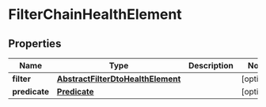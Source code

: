 # FilterChainHealthElement

## Properties
Name | Type | Description | Notes
------------ | ------------- | ------------- | -------------
**filter** | [**AbstractFilterDtoHealthElement**](AbstractFilterDtoHealthElement.md) |  |  [optional]
**predicate** | [**Predicate**](Predicate.md) |  |  [optional]
